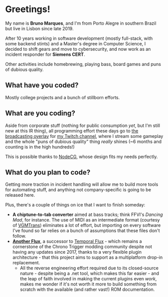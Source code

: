 Greetings!
==========

My name is **Bruno Marques**, and I'm from Porto Alegre in southern Brazil but live in Lisbon since late 2019.

After 10 years working in software development (mostly full-stack, with some backend stints) and a Master's degree in Computer Science, I decided to shift gears and move to cybersecurity, and now work as an incident responder for **Siemens CERT**.

Other activities include homebrewing, playing bass, board games and puns of dubious quality.

## What have you coded?

Mostly college projects and a bunch of stillborn efforts.

## What are you coding?

Aside from corporate stuff (nothing for public consumption *yet*, but I'm still new at this IR thing), all programming effort these days go to [the broadcasting overlay](https://github.com/ElSaico/comboio-overlay) for [my Twitch channel](https://twitch.tv/ElSaico), where I stream some gameplay and the whole "puns of dubious quality" thing *really* shines (~6 months and counting is in the high hundreds!)

This is possible thanks to [NodeCG](https://www.nodecg.dev/), whose design fits my needs perfectly.

## What do you plan to code?

Getting more traction in incident handling will allow me to build more tools for automating stuff, and anything not company-specific is going to be released here.

Plus, there's a couple of things on ice that I want to finish someday:

* **A chiptune-to-tab converter** aimed at bass tracks; think FFVI's *Dancing Mad*, for instance. The use of MIDI as an intermediate format (courtesy of [VGMTrans](https://github.com/vgmtrans/vgmtrans)) eliminates a lot of effort, but importing on every software I've found so far relies on a bunch of assumptions that these files don't follow.
* **[Another Flux](https://github.com/ElSaico/AnotherFlux)**, a successor to [Temporal Flux](http://geigercount.net/crypt/) - which remains a cornerstone of the Chrono Trigger modding community despite not having any updates since 2017, thanks to a very flexible plugin architecture - that this project aims to support as a multiplatform drop-in replacement.
  * All the reverse engineering effort required due to its closed-source nature - despite being a .net tool, which makes this far easier - and the leap of faith involved in making the current plugins even *work*, makes me wonder if it's not worth it more to build something from scratch with the available (and rather vast!) ROM documentation.
